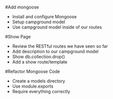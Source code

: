 #Add mongoose
* Install and configure Mongoose
* Setup campground model
* Use campground model inside of our routes

#Show Page
* Review the RESTful routes we have seen so far
* Add description to our campground model
* Show db.collection.drop()
* Add a show route/template

#Refactor Mongoose Code
* Create a models directory
* Use module.exports
* Require everything correctly
